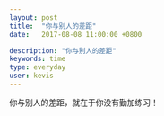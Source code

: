 ```yaml
---
layout: post
title:  "你与别人的差距"
date:   2017-08-08 11:00:00 +0800

description: "你与别人的差距"
keywords: time
type: everyday
user: kevis
---
```

你与别人的差距，就在于你没有勤加练习！


